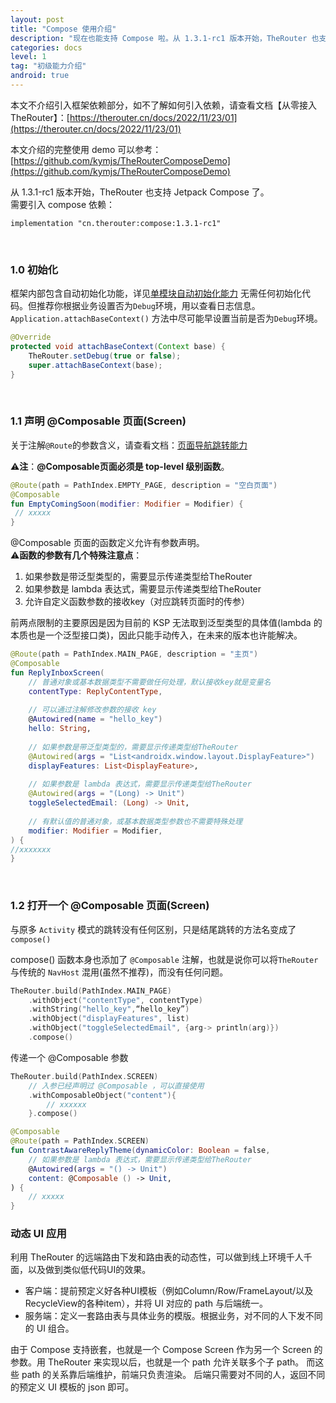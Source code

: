 ```yaml
---
layout: post
title: "Compose 使用介绍"
description: "现在也能支持 Compose 啦。从 1.3.1-rc1 版本开始，TheRouter 也支持 Jetpack Compose 了。    需要引入 compose 依赖："
categories: docs
level: 1
tag: "初级能力介绍"
android: true
---
```


本文不介绍引入框架依赖部分，如不了解如何引入依赖，请查看文档【从零接入 TheRouter】：[https://therouter.cn/docs/2022/11/23/01](https://therouter.cn/docs/2022/11/23/01)     

本文介绍的完整使用 demo 可以参考：[https://github.com/kymjs/TheRouterComposeDemo](https://github.com/kymjs/TheRouterComposeDemo)

从 1.3.1-rc1 版本开始，TheRouter 也支持 Jetpack Compose 了。    
需要引入 compose 依赖：   

```
implementation "cn.therouter:compose:1.3.1-rc1"
```

<br>

### 1.0 初始化

框架内部包含自动初始化功能，详见[单模块自动初始化能力](https://therouter.cn/docs/2022/08/26/01)
无需任何初始化代码。但推荐你根据业务设置否为`Debug`环境，用以查看日志信息。  
`Application.attachBaseContext()` 方法中尽可能早设置当前是否为`Debug`环境。  

```java
@Override
protected void attachBaseContext(Context base) {
    TheRouter.setDebug(true or false);
    super.attachBaseContext(base);
}
```  

<br>

### 1.1 声明 @Composable 页面(Screen)

关于注解`@Route`的参数含义，请查看文档：[页面导航跳转能力](https://therouter.cn/docs/2022/08/28/01)    

⚠️**注**：**@Composable页面必须是 top-level 级别函数**。

```kotlin
@Route(path = PathIndex.EMPTY_PAGE, description = "空白页面")
@Composable
fun EmptyComingSoon(modifier: Modifier = Modifier) {
 // xxxxx
}
```

@Composable 页面的函数定义允许有参数声明。     
⚠️**函数的参数有几个特殊注意点**：   

1. 如果参数是带泛型类型的，需要显示传递类型给TheRouter
2. 如果参数是 lambda 表达式，需要显示传递类型给TheRouter
3. 允许自定义函数参数的接收key（对应跳转页面时的传参）

前两点限制的主要原因是因为目前的 KSP 无法取到泛型类型的具体值(lambda 的本质也是一个泛型接口类)，因此只能手动传入，在未来的版本也许能解决。   

```kotlin
@Route(path = PathIndex.MAIN_PAGE, description = "主页")
@Composable
fun ReplyInboxScreen(
    // 普通对象或基本数据类型不需要做任何处理，默认接收key就是变量名
    contentType: ReplyContentType,
    
    // 可以通过注解修改参数的接收 key
    @Autowired(name = "hello_key")
    hello: String,
    
    // 如果参数是带泛型类型的，需要显示传递类型给TheRouter
    @Autowired(args = "List<androidx.window.layout.DisplayFeature>")
    displayFeatures: List<DisplayFeature>,
    
    // 如果参数是 lambda 表达式，需要显示传递类型给TheRouter
    @Autowired(args = "(Long) -> Unit")
    toggleSelectedEmail: (Long) -> Unit,
    
    // 有默认值的普通对象，或基本数据类型参数也不需要特殊处理
    modifier: Modifier = Modifier,
) {
//xxxxxxx
}
```

<br>

### 1.2 打开一个 @Composable 页面(Screen)

与原多 `Activity` 模式的跳转没有任何区别，只是结尾跳转的方法名变成了`compose()`  

compose() 函数本身也添加了 `@Composable` 注解，也就是说你可以将`TheRouter`与传统的 `NavHost` 混用(虽然不推荐)，而没有任何问题。    

```kotlin
TheRouter.build(PathIndex.MAIN_PAGE)
    .withObject("contentType", contentType)
    .withString("hello_key",“hello_key”)
    .withObject("displayFeatures", list)
    .withObject("toggleSelectedEmail", {arg-> println(arg)})
    .compose()
```

传递一个 @Composable 参数

```kotlin
TheRouter.build(PathIndex.SCREEN)
	// 入参已经声明过 @Composable ，可以直接使用
    .withComposableObject("content"){
        // xxxxxx
    }.compose()

@Composable
@Route(path = PathIndex.SCREEN)
fun ContrastAwareReplyTheme(dynamicColor: Boolean = false,
    // 如果参数是 lambda 表达式，需要显示传递类型给TheRouter
    @Autowired(args = "() -> Unit") 
    content: @Composable () -> Unit,
) {
	// xxxxx
}
```

### 动态 UI 应用

利用 TheRouter 的远端路由下发和路由表的动态性，可以做到线上环境千人千面，以及做到类似低代码UI的效果。    

* 客户端：提前预定义好各种UI模板（例如Column/Row/FrameLayout/以及RecycleView的各种item），并将 UI 对应的 path 与后端统一。   
* 服务端：定义一套路由表与具体业务的模版。根据业务，对不同的人下发不同的 UI 组合。    

由于 Compose 支持嵌套，也就是一个 Compose Screen 作为另一个 Screen 的参数。用 TheRouter 来实现以后，也就是一个 path 允许关联多个子 path。 而这些 path 的关系靠后端维护，前端只负责渲染。  后端只需要对不同的人，返回不同的预定义 UI 模板的 json 即可。   

